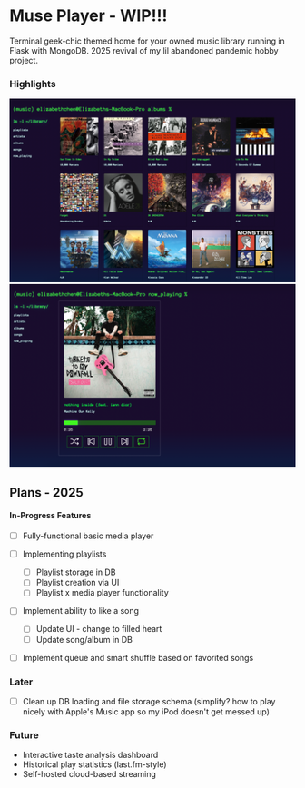 # Muse Player - WIP!!!
Terminal geek-chic themed home for your owned music library running in Flask with MongoDB. 2025 revival of my lil abandoned pandemic hobby project.

### Highlights 

![Album Viewer](./static/img/albums.png)
![Media Player](./static/img/now-playing.png)


## Plans - 2025

#### In-Progress Features
- [ ] Fully-functional basic media player
- [ ] Implementing playlists
    - [ ] Playlist storage in DB
    - [ ] Playlist creation via UI
    - [ ] Playlist x media player functionality 
- [ ] Implement ability to like a song 
    - [ ] Update UI - change to filled heart
    - [ ] Update song/album in DB
- [ ] Implement queue and smart shuffle based on favorited songs


### Later
- [ ] Clean up DB loading and file storage schema (simplify? how to play nicely with Apple's Music app so my iPod doesn't get messed up)

### Future
- Interactive taste analysis dashboard
- Historical play statistics (last.fm-style)
- Self-hosted cloud-based streaming